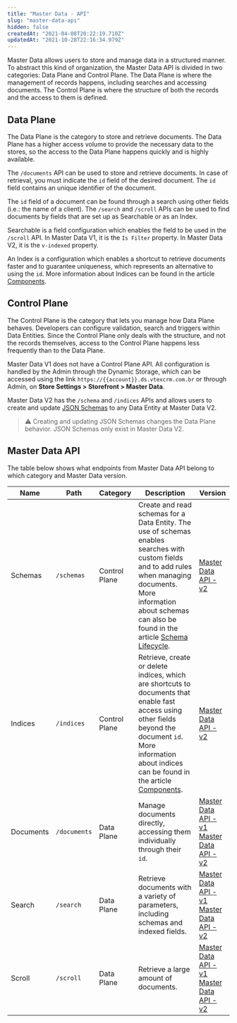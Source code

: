 ```yaml
---
title: "Master Data - API"
slug: "master-data-api"
hidden: false
createdAt: "2021-04-08T20:22:19.710Z"
updatedAt: "2021-10-28T22:16:34.979Z"
---
```

Master Data allows users to store and manage data in a structured manner. To abstract this kind of organization, the Master Data API is divided in two categories: Data Plane and Control Plane. The Data Plane is where the management of records happens, including searches and accessing documents. The Control Plane is where the structure of both the records and the access to them is defined.

## Data Plane

The Data Plane is the category to store and retrieve documents. The Data Plane has a higher access volume to provide the necessary data to the stores, so the access to the Data Plane happens quickly and is highly available.

The `/documents` API can be used to store and retrieve documents. In case of retrieval, you must indicate the `id` field of the desired document. The `id` field contains an unique identifier of the document.

The `id` field of a document can be found through a search using other fields (i.e.: the name of a client). The `/search` and `/scroll` APIs can be used to find documents by fields that are set up as Searchable or as an Index.

Searchable is a field configuration which enables the field to be used in the `/scroll` API. In Master Data V1, it is the `Is Filter` property. In Master Data V2, it is the `v-indexed` property.

An Index is a configuration which enables a shortcut to retrieve documents faster and to guarantee uniqueness, which represents an alternative to using the `id`. More information about Indices can be found in the article [Components](https://developers.vtex.com/docs/guides/master-data-components).

## Control Plane

The Control Plane is the category that lets you manage how Data Plane behaves. Developers can configure validation, search and triggers within Data Entities. Since the Control Plane only deals with the structure, and not the records themselves, access to the Control Plane happens less frequently than to the Data Plane.

Master Data V1 does not have a Control Plane API. All configuration is handled by the Admin through the Dynamic Storage, which can be accessed using the link `https://{{account}}.ds.vtexcrm.com.br` or through Admin, on **Store Settings > Storefront > Master Data**.

Master Data V2 has the `/schema` and `/indices` APIs and allows users to create and update [JSON Schemas](https://spacetelescope.github.io/understanding-json-schema/) to any Data Entity at Master Data V2.

>⚠️ Creating and updating JSON Schemas changes the Data Plane behavior. JSON Schemas only exist in Master Data V2.

## Master Data API

The table below shows what endpoints from Master Data API belong to which category and Master Data version.

| Name | Path | Category | Description | Version |
| - | - | - | - | - |
| Schemas | `/schemas` | Control Plane |  Create and read schemas for a Data Entity. The use of schemas enables searches with custom fields and to add rules when managing documents. More information about schemas can also be found in the article [Schema Lifecycle](https://developers.vtex.com/docs/guides/master-data-schema-lifecycle). | [Master Data API - v2](https://developers.vtex.com/docs/api-reference/master-data-api-v2) |
| Indices | `/indices` | Control Plane | Retrieve, create or delete indices, which are shortcuts to documents that enable fast access using other fields beyond the document `id`. More information about indices can be found in the article [Components](https://developers.vtex.com/docs/guides/master-data-components). | [Master Data API - v2](https://developers.vtex.com/docs/api-reference/master-data-api-v2) |
| Documents | `/documents` | Data Plane | Manage documents directly, accessing them individually through their `id`. | [Master Data API - v1](https://developers.vtex.com/docs/api-reference/masterdata-api) <br> [Master Data API - v2](https://developers.vtex.com/docs/api-reference/master-data-api-v2) |
| Search | `/search` | Data Plane | Retrieve documents with a variety of parameters, including schemas and indexed fields. | [Master Data API - v1](https://developers.vtex.com/docs/api-reference/masterdata-api) <br> [Master Data API - v2](https://developers.vtex.com/docs/api-reference/master-data-api-v2) |
| Scroll | `/scroll` | Data Plane | Retrieve a large amount of documents. | [Master Data API - v1](https://developers.vtex.com/docs/api-reference/masterdata-api) <br> [Master Data API - v2](https://developers.vtex.com/docs/api-reference/master-data-api-v2) |
